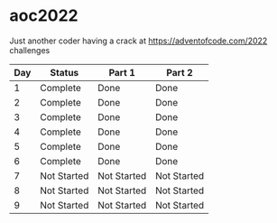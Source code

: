 # aoc2022
Just another coder having a crack at https://adventofcode.com/2022 challenges

| Day | Status      | Part 1      | Part 2      |
|-----|-------------|-------------|-------------|
| 1   | Complete    | Done        | Done        |
| 2   | Complete    | Done        | Done        |
| 3   | Complete    | Done        | Done        |
| 4   | Complete    | Done        | Done        |
| 5   | Complete    | Done        | Done        |
| 6   | Complete    | Done        | Done        |
| 7   | Not Started | Not Started | Not Started |
| 8   | Not Started | Not Started | Not Started |
| 9   | Not Started | Not Started | Not Started |

